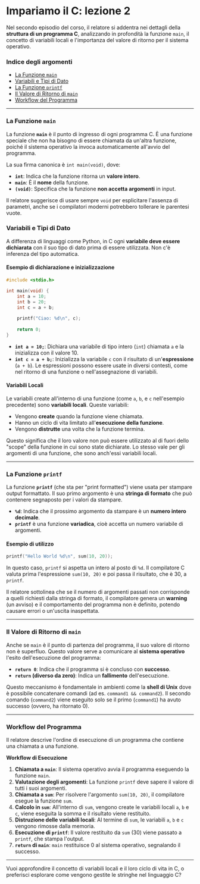 # Impariamo il C: lezione 2

Nel secondo episodio del corso, il relatore si addentra nei dettagli della **struttura di un programma C**, analizzando in profondità la funzione `main`, il concetto di variabili locali e l'importanza del valore di ritorno per il sistema operativo.

### Indice degli argomenti

  - [La Funzione `main`](https://www.google.com/search?q=%23la-funzione-main)
  - [Variabili e Tipi di Dato](https://www.google.com/search?q=%23variabili-e-tipi-di-dato)
  - [La Funzione `printf`](https://www.google.com/search?q=%23la-funzione-printf)
  - [Il Valore di Ritorno di `main`](https://www.google.com/search?q=%23il-valore-di-ritorno-di-main)
  - [Workflow del Programma](https://www.google.com/search?q=%23workflow-del-programma)

-----

### La Funzione `main`

La funzione **`main`** è il punto di ingresso di ogni programma C. È una funzione speciale che non ha bisogno di essere chiamata da un'altra funzione, poiché il sistema operativo la invoca automaticamente all'avvio del programma.

La sua firma canonica è `int main(void)`, dove:

  - **`int`**: Indica che la funzione ritorna un **valore intero**.
  - **`main`**: È il **nome** della funzione.
  - **`(void)`**: Specifica che la funzione **non accetta argomenti** in input.

Il relatore suggerisce di usare sempre `void` per esplicitare l'assenza di parametri, anche se i compilatori moderni potrebbero tollerare le parentesi vuote.

### Variabili e Tipi di Dato

A differenza di linguaggi come Python, in C ogni **variabile deve essere dichiarata** con il suo tipo di dato prima di essere utilizzata. Non c'è inferenza del tipo automatica.

#### Esempio di dichiarazione e inizializzazione

```c
#include <stdio.h>

int main(void) {
    int a = 10;
    int b = 20;
    int c = a + b;
    
    printf("Ciao: %d\n", c);
    
    return 0;
}
```

  - **`int a = 10;`**: Dichiara una variabile di tipo intero (`int`) chiamata `a` e la inizializza con il valore 10.
  - **`int c = a + b;`**: Inizializza la variabile `c` con il risultato di un'**espressione** (`a + b`). Le espressioni possono essere usate in diversi contesti, come nel ritorno di una funzione o nell'assegnazione di variabili.

#### Variabili Locali

Le variabili create all'interno di una funzione (come `a`, `b`, e `c` nell'esempio precedente) sono **variabili locali**. Queste variabili:

  - Vengono **create** quando la funzione viene chiamata.
  - Hanno un ciclo di vita limitato all'**esecuzione della funzione**.
  - Vengono **distrutte** una volta che la funzione termina.

Questo significa che il loro valore non può essere utilizzato al di fuori dello "scope" della funzione in cui sono state dichiarate. Lo stesso vale per gli argomenti di una funzione, che sono anch'essi variabili locali.

-----

### La Funzione `printf`

La funzione **`printf`** (che sta per "print formatted") viene usata per stampare output formattato. Il suo primo argomento è una **stringa di formato** che può contenere segnaposto per i valori da stampare.

  - **`%d`**: Indica che il prossimo argomento da stampare è un **numero intero decimale**.
  - **`printf`** è una funzione **variadica**, cioè accetta un numero variabile di argomenti.

#### Esempio di utilizzo

```c
printf("Hello World %d\n", sum(10, 20));
```

In questo caso, `printf` si aspetta un intero al posto di `%d`. Il compilatore C valuta prima l'espressione `sum(10, 20)` e poi passa il risultato, che è 30, a `printf`.

Il relatore sottolinea che se il numero di argomenti passati non corrisponde a quelli richiesti dalla stringa di formato, il compilatore genera un **warning** (un avviso) e il comportamento del programma non è definito, potendo causare errori o un'uscita inaspettata.

-----

### Il Valore di Ritorno di `main`

Anche se `main` è il punto di partenza del programma, il suo valore di ritorno non è superfluo. Questo valore serve a comunicare al **sistema operativo** l'esito dell'esecuzione del programma:

  - **`return 0`**: Indica che il programma si è concluso con **successo**.
  - **`return` (diverso da zero)**: Indica un **fallimento** dell'esecuzione.

Questo meccanismo è fondamentale in ambienti come la **shell di Unix** dove è possibile concatenare comandi (ad es. `command1 && command2`). Il secondo comando (`command2`) viene eseguito solo se il primo (`command1`) ha avuto successo (ovvero, ha ritornato 0).

-----

### Workflow del Programma

Il relatore descrive l'ordine di esecuzione di un programma che contiene una chiamata a una funzione.

**Workflow di Esecuzione**

1.  **Chiamata a `main`**: Il sistema operativo avvia il programma eseguendo la funzione `main`.
2.  **Valutazione degli argomenti**: La funzione `printf` deve sapere il valore di tutti i suoi argomenti.
3.  **Chiamata a `sum`**: Per risolvere l'argomento `sum(10, 20)`, il compilatore esegue la funzione `sum`.
4.  **Calcolo in `sum`**: All'interno di `sum`, vengono create le variabili locali `a`, `b` e `c`, viene eseguita la somma e il risultato viene restituito.
5.  **Distruzione delle variabili locali**: Al termine di `sum`, le variabili `a`, `b` e `c` vengono rimosse dalla memoria.
6.  **Esecuzione di `printf`**: Il valore restituito da `sum` (30) viene passato a `printf`, che stampa l'output.
7.  **`return` di `main`**: `main` restituisce 0 al sistema operativo, segnalando il successo.

-----

Vuoi approfondire il concetto di variabili locali e il loro ciclo di vita in C, o preferisci esplorare come vengono gestite le stringhe nel linguaggio C?
